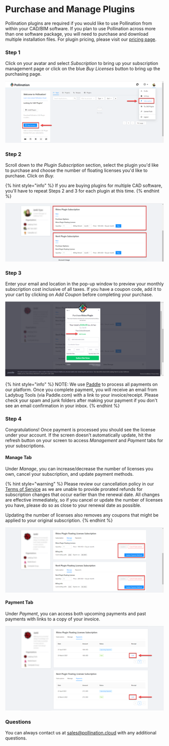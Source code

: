 # Purchase and Manage Plugins

Pollination plugins are required if you would like to use Pollination from within your CAD/BIM software. If you plan to use Pollination across more than one software package, you will need to purchase and download multiple installation files. For plugin pricing, please visit our [pricing page](https://www.pollination.cloud/pricing-cad-plugins). &#x20;

### Step 1

Click on your avatar and select _Subscription_ to bring up your subscription management page or click on the blue _Buy Licenses_ button to bring up the purchasing page.&#x20;

![](<../.gitbook/assets/image (156).png>)

### Step 2&#x20;

Scroll down to _the Plugin Subscription_ section, select the plugin you'd like to purchase and choose the number of floating licenses you'd like to purchase. Click on _Buy._

{% hint style="info" %}
If you are buying plugins for multiple CAD software, you'll have to repeat Steps 2 and 3 for each plugin at this time. &#x20;
{% endhint %}

![](<../.gitbook/assets/image (160).png>)

### Step 3

Enter your email and location in the pop-up window to preview your monthly subscription cost inclusive of all taxes. If you have a coupon code, add it to your cart by clicking on _Add Coupon_ before completing your purchase. &#x20;

![](<../.gitbook/assets/image (159).png>)

{% hint style="info" %}
NOTE: We use [Paddle](https://paddle.com) to process all payments on our platform. Once you complete payment, you will receive an email from Ladybug Tools (via Paddle.com) with a link to your invoice/receipt. Please check your spam and junk folders after making your payment if you don't see an email confirmation in your inbox.&#x20;
{% endhint %}

### Step 4

Congratulations! Once payment is processed you should see the license under your account. If the screen doesn't automatically update, hit the refresh button on your screen to access _Management_ and _Payment_ tabs for your subscriptions.&#x20;

#### Manage Tab

Under _Manage_, you can increase/decrease the number of licenses you own, cancel your subscription, and update payment methods.&#x20;

{% hint style="warning" %}
Please review our cancellation policy in our [Terms of Service](https://www.pollination.cloud/terms-of-service) as we are unable to provide prorated refunds for subscription changes that occur earlier than the renewal date. All changes are effective immediately, so if you cancel or update the number of licenses you have, please do so as close to your renewal date as possible.&#x20;

Updating the number of licenses also removes any coupons that might be applied to your original subscription.    &#x20;
{% endhint %}

![](<../.gitbook/assets/image (153).png>)

#### Payment Tab

Under _Payment_, you can access both upcoming payments and past payments with links to a copy of your invoice.&#x20;

![](<../.gitbook/assets/image (148).png>)

### Questions

You can always contact us at sales@pollination.cloud with any additional questions.
